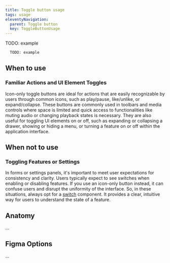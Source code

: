 ```yaml
---
title: Toggle button usage
tags: usage
eleventyNavigation:
  parent: Toggle button
  key: ToggleButtonUsage
---
```


<section class="no-heading">

<div class="ds-example">
  TODO: example
</div>

<div class="ds-code">

  ```html
    TODO: example
  ```

</div>

</section>

<section>

## When to use

### Familiar Actions and UI Element Toggles
Icon-only toggle buttons are ideal for actions that are easily recognizable by users through common icons, such as play/pause, like/unlike, or expand/collapse. These buttons are commonly used in toolbars and media controls where space is limited and quick access to functionalities like muting audio or changing playback states is necessary. They are also useful for toggling UI elements on or off, such as expanding or collapsing a drawer, showing or hiding a menu, or turning a feature on or off within the application interface.

</section>

<section>

## When not to use

### Toggling Features or Settings
In forms or settings panels, it's important to meet user expectations for consistency and clarity. Users typically expect to see switches when enabling or disabling features. If you use an icon-only button instead, it can confuse users and disrupt the uniformity of the interface. So, in these situations, always opt for a [switch](/categories/components/switch/) component. It provides a clear, intuitive way for users to understand the state of a feature.

</section>

<section>

## Anatomy

...

</section>

<section>

## Figma Options

...

</section>
